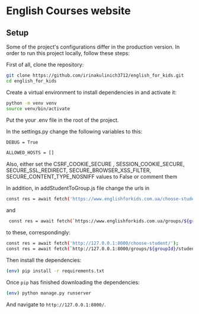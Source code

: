 # English Courses website

## Setup

Some of the project's configurations differ in the production version.
In order to run this project locally, follow these steps:

First of all, clone the repository:

```sh
git clone https://github.com/irinakulinich3712/english_for_kids.git
cd english_for_kids
```

Create a virtual environment to install dependencies in and activate it:

```sh
python -m venv venv
source venv/bin/activate
```
Put the your .env file in the root of the project.

In the settings.py change the following variables to this:

```sh
DEBUG = True

ALLOWED_HOSTS = []

```

Also, either set the CSRF_COOKIE_SECURE , SESSION_COOKIE_SECURE, SECURE_SSL_REDIRECT, SECURE_BROWSER_XSS_FILTER, SECURE_CONTENT_TYPE_NOSNIFF 
values to False or comment them

In addition, in addStudentToGroup.js file change the urls in
```sh
const res = await fetch('https://www.englishforkids.com.ua/choose-student/');
```
and 
```sh
 const res = await fetch(`https://www.englishforkids.com.ua/groups/${groupId}/students/add-student/${studentId}/`);
```
to these, correspondingly:
```sh
const res = await fetch('http://127.0.0.1:8000/choose-student/');
const res = await fetch(`http://127.0.0.1:8000/groups/${groupId}/students/add-student/${studentId}/`);
```

Then install the dependencies:

```sh
(env) pip install -r requirements.txt
```

Once `pip` has finished downloading the dependencies:
```sh
(env) python manage.py runserver
```
And navigate to `http://127.0.0.1:8000/`.
